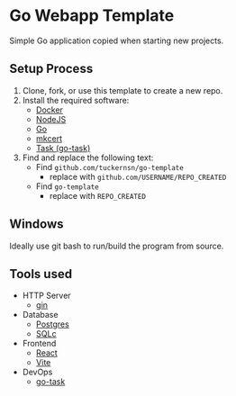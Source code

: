 # Go Webapp Template
Simple Go application copied when starting new projects.


## Setup Process
1. Clone, fork, or use this template to create a new repo.
2. Install the required software:
    - [Docker](https://docs.docker.com/engine/install/)
    - [NodeJS](https://nodejs.org/en/download/package-manager/current)
    - [Go](https://go.dev/doc/install)
    - [mkcert](https://github.com/FiloSottile/mkcert?tab=readme-ov-file#installation)
    - [Task (go-task)](https://taskfile.dev/installation/)
3. Find and replace the following text:
    - Find `github.com/tuckernsn/go-template`
        - replace with `github.com/USERNAME/REPO_CREATED`
    - Find `go-template`
        - replace with `REPO_CREATED`

## Windows
Ideally use git bash to run/build the program from source.

## Tools used
- HTTP Server
    - [gin](https://github.com/gin-gonic/gin)
- Database
    - [Postgres](https://www.postgresql.org/)
    - [SQLc](https://sqlc.dev/)
- Frontend
    - [React](https://github.com/facebook/react)
    - [Vite](https://github.com/vitejs/vite)
- DevOps
    - [go-task](https://github.com/go-task/task)
